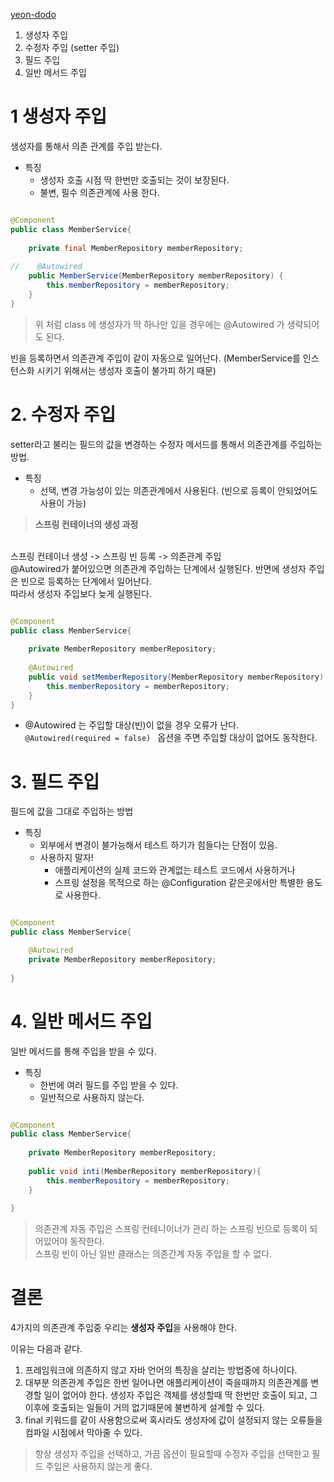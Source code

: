 [yeon-dodo](https://yeon-dodo.tistory.com/17)

1. 생성자 주입
2. 수정자 주입 (setter 주입)
3. 필드 주입
4. 일반 메서드 주입


# 1 생성자 주입

생성자를 통해서 의존 관계를 주입 받는다.
- 특징
  - 생성자 호출 시점 딱 한번만 호출되는 것이 보장된다.
  - 불변, 필수 의존관계에 사용 한다.


```java

@Component
public class MemberService{
    
    private final MemberRepository memberRepository;
    
//    @Autowired
    public MemberService(MemberRepository memberRepository) {
        this.memberRepository = memberRepository;
    }
}

```
> 위 처럼 class 에 생성자가 딱 하나만 있을 경우에는 @Autowired 가 생략되어도 된다.

빈을 등록하면서 의존관계 주입이 같이 자동으로 일어난다. (MemberService를 인스턴스화 시키기 위해서는 생성자 호출이
불가피 하기 때문)

# 2. 수정자 주입

setter라고 불리는 필드의 값을 변경하는 수정자 메서드를 통해서 의존관계를 주입하는 방법.

- 특징
  - 선택, 변경 가능성이 있는 의존관계에서 사용된다. (빈으로 등록이 안되었어도 사용이 가능)
  

> **스프링 컨테이너의 생성 과정** <br>
<br>
스프링 컨테이너 생성 -> 스프링 빈 등록 -> 의존관계 주입 <br>
@Autowired가 붙어있으면 의존관계 주입하는 단계에서 실행된다. 반면에 생성자 주입은 빈으로 등록하는 단계에서 
일어난다. <br>
따라서 생성자 주입보다 늦게 실행된다.

```java

@Component
public class MemberService{
    
    private MemberRepository memberRepository;
    
    @Autowired
    public void setMemberRepository(MemberRepository memberRepository) {
        this.memberRepository = memberRepository;
    }
}
```

- @Autowired 는 주입할 대상(빈)이 없을 경우 오류가 난다. `@Autowired(required = false) `
옵션을 주면 주입할 대상이 없어도 동작한다.


# 3. 필드 주입

필드에 값을 그대로 주입하는 방법

- 특징
  - 외부에서 변경이 불가능해서 테스트 하기가 힘들다는 단점이 있음.
  - 사용하지 말자!
    - 애플리케이션의 실제 코드와 관계없는 테스트 코드에서 사용하거나
    - 스프링 설정을 목적으로 하는 @Configuration 같은곳에서만 특별한 용도로 사용한다.

```java

@Component
public class MemberService{

    @Autowired
    private MemberRepository memberRepository;
    
}

```

# 4. 일반 메서드 주입
일반 메서드를 통해 주입을 받을 수 있다.

- 특징
  - 한번에 여러 필드를 주입 받을 수 있다.
  - 일반적으로 사용하지 않는다.


```java

@Component
public class MemberService{
    
    private MemberRepository memberRepository;
    
    public void inti(MemberRepository memberRepository){
        this.memberRepository = memberRepository;
    }
    
}

```


> 의존관계 자동 주입은 스프링 컨테니이너가 관리 하는 스프링 빈으로 등록이 되어있어야 동작한다. <br>
스프링 빈이 아닌 일반 클래스는 의존간계 자동 주입을 할 수 없다.




# 결론

4가지의 의존관계 주입중 우리는 **생성자 주입**을 사용해야 한다.

이유는 다음과 같다.

1. 프레임워크에 의존하지 않고 자바 언어의 특징을 살리는 방법중에 하나이다.
2. 대부분 의존관계 주입은 한번 일어나면 애플리케이션이 죽을때까지 의존관계를 변경할 일이 없어야 한다.
생성자 주입은 객체를 생성할때 딱 한번만 호출이 되고, 그 이후에 호출되는 일들이 거의 없기때문에 불변하게 설계할 수 있다.
3. final 키워드를 같이 사용함으로써 혹시라도 생성자에 값이 설정되지 않는 오류들을 컴파일 시점에서 막아줄 수 있다.


> 항상 생성자 주입을 선택하고, 가끔 옵션이 필요할때 수정자 주입을 선택한고 필드 주입은 사용하지 않는게 좋다.